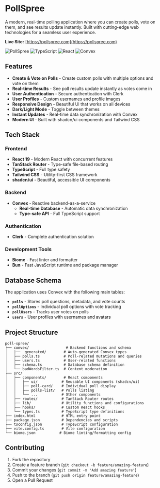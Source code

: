 # PollSpree

A modern, real-time polling application where you can create polls, vote on them, and see results update instantly. Built with cutting-edge web technologies for a seamless user experience.

**Live Site:** [https://pollspree.com](https://pollspree.com)

![PollSpree](https://img.shields.io/badge/Poll-Spree-blue?style=for-the-badge&logo=react)
![TypeScript](https://img.shields.io/badge/TypeScript-007ACC?style=for-the-badge&logo=typescript&logoColor=white)
![React](https://img.shields.io/badge/React-20232A?style=for-the-badge&logo=react&logoColor=61DAFB)
![Convex](https://img.shields.io/badge/Convex-000000?style=for-the-badge&logo=convex&logoColor=white)

## Features

- **Create & Vote on Polls** - Create custom polls with multiple options and vote on them
- **Real-time Results** - See poll results update instantly as votes come in
- **User Authentication** - Secure authentication with Clerk
- **User Profiles** - Custom usernames and profile images
- **Responsive Design** - Beautiful UI that works on all devices
- **Dark/Light Mode** - Toggle between themes
- **Instant Updates** - Real-time data synchronization with Convex
- **Modern UI** - Built with shadcn/ui components and Tailwind CSS

## Tech Stack

### Frontend

- **React 19** - Modern React with concurrent features
- **TanStack Router** - Type-safe file-based routing
- **TypeScript** - Full type safety
- **Tailwind CSS** - Utility-first CSS framework
- **shadcn/ui** - Beautiful, accessible UI components

### Backend

- **Convex** - Reactive backend-as-a-service
  - **Real-time Database** - Automatic data synchronization
  - **Type-safe API** - Full TypeScript support

### Authentication

- **Clerk** - Complete authentication solution

### Development Tools

- **Biome** - Fast linter and formatter
- **Bun** - Fast JavaScript runtime and package manager

## Database Schema

The application uses Convex with the following main tables:

- **`polls`** - Stores poll questions, metadata, and vote counts
- **`pollOptions`** - Individual poll options with vote tracking
- **`pollUsers`** - Tracks user votes on polls
- **`users`** - User profiles with usernames and avatars

## Project Structure

```text
poll-spree/
├── convex/                 # Backend functions and schema
│   ├── _generated/        # Auto-generated Convex types
│   ├── polls.ts           # Poll-related mutations and queries
│   ├── users.ts           # User-related functions
│   ├── schema.ts          # Database schema definition
│   └── badWordsFilter.ts  # Content moderation
├── src/
│   ├── components/        # React components
│   │   ├── ui/           # Reusable UI components (shadcn/ui)
│   │   ├── poll-card/    # Individual poll display
│   │   ├── polls-list/   # Polls listing
│   │   └── ...           # Other components
│   ├── routes/           # TanStack Router routes
│   ├── lib/              # Utility functions and configurations
│   ├── hooks/            # Custom React hooks
│   └── types.ts          # TypeScript type definitions
├── index.html            # HTML entry point
├── package.json          # Dependencies and scripts
├── tsconfig.json         # TypeScript configuration
├── vite.config.ts        # Vite configuration
└── biome.json           # Biome linting/formatting config
```

## Contributing

1. Fork the repository
2. Create a feature branch (`git checkout -b feature/amazing-feature`)
3. Commit your changes (`git commit -m 'Add amazing feature'`)
4. Push to the branch (`git push origin feature/amazing-feature`)
5. Open a Pull Request

